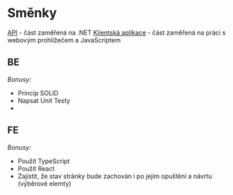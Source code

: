 # Směnky

[API](API) - část zaměřená na .NET
[Klientská aplikace](Client) - část zaměřená na práci s webovým prohlížečem a JavaScriptem

## BE

_Bonusy:_

- Princip SOLID
- Napsat Unit Testy
-

## FE

_Bonusy:_

- Použít TypeScript
- Použít React
- Zajistit, že stav stránky bude zachován i po jejím opuštění a návrtu (výběrové elemty)
